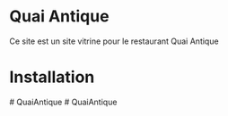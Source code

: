 # Quai Antique
Ce site est un site vitrine pour le restaurant Quai Antique

# Installation
#   Q u a i A n t i q u e  
 #   Q u a i A n t i q u e  
 